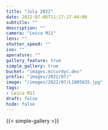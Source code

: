 ```yaml
---
title: "July 2022"
date: 2022-07-06T11:17:27-04:00
subtitle: ""
description: ""
camera: "Leica M11"
lens: ""
shutter_speed: ""
iso: ""
aperature: ""
gallery_feature: true
simple_gallery: true
bucket: "images.mccurdyc.dev"
prefix: "images/2022/07/"
image: "/images/2022/07/L1005635.jpg"
tags:
- Leica M11
draft: false
hide: false
---
```


{{< simple-gallery >}}

